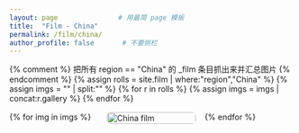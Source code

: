 ```yaml
---
layout: page               # 用最简 page 模板
title:  "Film - China"
permalink: /film/china/
author_profile: false       # 不要侧栏
---
```


<style>
/* ======== ①　只在本页隐藏全局框架 ======== */
.masthead,          /* 顶部导航栏 */
.page__footer,      /* 最底版权信息 */
.page__sidebar{     /* 侧栏（author profile）*/
  display:none !important;
}

/* ======== ②　Masonry 居中瀑布流 ======== */
.masonry{
  column-count:3;          /* 桌面 3 列 */
  column-gap:1rem;
  max-width:960px;         /* 中间内容宽度，可自行调 */
  margin:1rem auto 2rem;   /* 左右 auto → 居中 */
}
@media(max-width:900px){ .masonry{column-count:2;} }
@media(max-width:600px){ .masonry{column-count:1;} }

.masonry__item{
  break-inside:avoid;
  margin-bottom:1rem;
}
.masonry__item img{
  width:100%;
  display:block;
  border-radius:6px;
  object-fit:cover;
  transition:transform .25s ease, box-shadow .25s ease;
}

/* Hover：微放大 + 阴影 */
.masonry__item:hover img{
  transform:scale(1.04);
  box-shadow:0 8px 16px rgba(0,0,0,.25);
}
</style>

{% comment %}
  把所有 region == "China" 的 _film 条目抓出来并汇总图片
{% endcomment %}
{% assign rolls = site.film | where:"region","China" %}
{% assign imgs  = "" | split:"" %}
{% for r in rolls %}
  {% assign imgs = imgs | concat:r.gallery %}
{% endfor %}

<div class="masonry">
  {% for img in imgs %}
    <div class="masonry__item">
      <img src="{{ img | relative_url }}" alt="China film">
    </div>
  {% endfor %}
</div>
